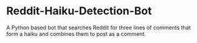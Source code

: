 # Reddit-Haiku-Detection-Bot
A Python based bot that searches Reddit for three lines of comments that form a haiku and combines them to post as a comment.
